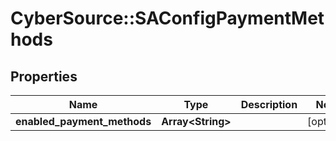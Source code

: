 # CyberSource::SAConfigPaymentMethods

## Properties
Name | Type | Description | Notes
------------ | ------------- | ------------- | -------------
**enabled_payment_methods** | **Array&lt;String&gt;** |  | [optional] 


